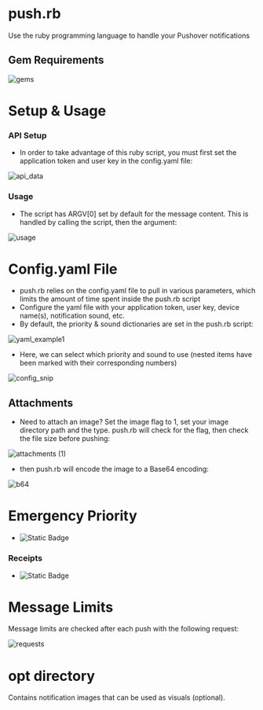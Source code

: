 # push.rb
Use the ruby programming language to handle your Pushover notifications

## Gem Requirements

![gems](https://github.com/BloodieToes/ruby-push/assets/116280844/e3881038-941c-44ca-bec2-76d2c73276c6)

# Setup & Usage
### API Setup
- In order to take advantage of this ruby script, you must first set the application token and user key in the config.yaml file:

![api_data](https://github.com/BloodieToes/ruby-push/assets/116280844/78b57621-17d8-41e7-b495-29289cc6d6ca)

### Usage
- The script has ARGV[0] set by default for the message content. This is handled by calling the script, then the argument:

![usage](https://github.com/BloodieToes/ruby-push/assets/116280844/35b53cc3-7967-44c3-aece-5fd6b44e9824)

# Config.yaml File
- push.rb relies on the config.yaml file to pull in various parameters, which limits the amount of time spent inside the push.rb script
- Configure the yaml file with your application token, user key, device name(s), notification sound, etc.
- By default, the priority & sound dictionaries are set in the push.rb script:

![yaml_example1](https://github.com/BloodieToes/ruby-push/assets/116280844/b4b50eda-1a0a-4e4f-a035-59c38506581b)

- Here, we can select which priority and sound to use (nested items have been marked with their corresponding numbers)

![config_snip](https://github.com/BloodieToes/ruby-push/assets/116280844/ed325031-07dd-47fd-aa43-f061839adf1a)

## Attachments
- Need to attach an image? Set the image flag to 1, set your image directory path and the type. push.rb will check for the flag, then check the file size before pushing:

![attachments (1)](https://github.com/BloodieToes/ruby-push/assets/116280844/4e92ed51-540d-4f98-a383-43fe3ca1128e)

- then push.rb will encode the image to a Base64 encoding:

![b64](https://github.com/BloodieToes/ruby-push/assets/116280844/06566007-a11b-44e3-826f-0ecd61c1b425)

# Emergency Priority
- ![Static Badge](https://img.shields.io/badge/STATUS-WIP-yellow)
### Receipts
- ![Static Badge](https://img.shields.io/badge/STATUS-WIP-yellow)
# Message Limits
Message limits are checked after each push with the following request:

![requests](https://github.com/BloodieToes/ruby-push/assets/116280844/8ba7cd9d-b6c9-467a-a4fe-06818bcc0d4b)
 
# opt directory
 Contains notification images that can be used as visuals (optional).
